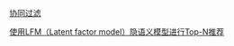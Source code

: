 
[协同过滤](https://zh.wikipedia.org/wiki/協同過濾)

[使用LFM（Latent factor model）隐语义模型进行Top-N推荐
](http://blog.csdn.net/harryhuang1990/article/details/9924377)